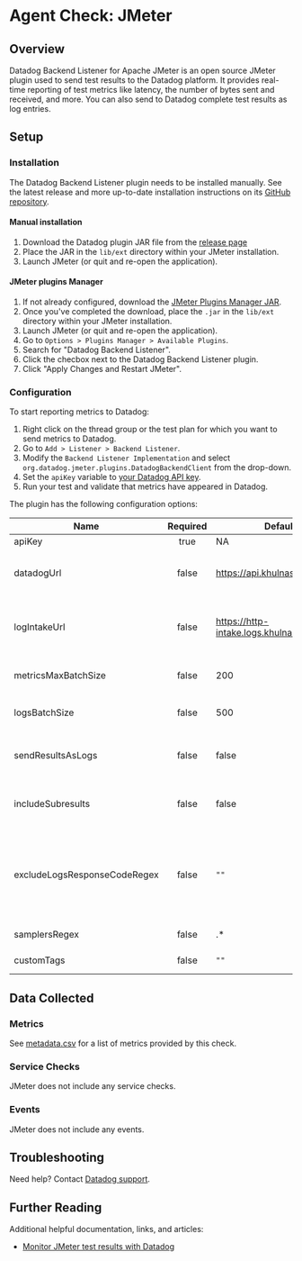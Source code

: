 # Agent Check: JMeter

## Overview

Datadog Backend Listener for Apache JMeter is an open source JMeter plugin used to send test results to the Datadog platform. It provides real-time reporting of test metrics like latency, the number of bytes sent and received, and more. You can also send to Datadog complete test results as log entries.

## Setup

### Installation

The Datadog Backend Listener plugin needs to be installed manually. See the latest release and more up-to-date installation instructions on its [GitHub repository][1].

#### Manual installation

1. Download the Datadog plugin JAR file from the [release page][5]
2. Place the JAR in the `lib/ext` directory within your JMeter installation.
3. Launch JMeter (or quit and re-open the application).

#### JMeter plugins Manager

1. If not already configured, download the [JMeter Plugins Manager JAR][6].
2. Once you've completed the download, place the `.jar` in the `lib/ext` directory within your JMeter installation. 
3. Launch JMeter (or quit and re-open the application). 
4. Go to `Options > Plugins Manager > Available Plugins`. 
5. Search for "Datadog Backend Listener".
6. Click the checbox next to the Datadog Backend Listener plugin.
7. Click "Apply Changes and Restart JMeter".

### Configuration

To start reporting metrics to Datadog:

1. Right click on the thread group or the test plan for which you want to send metrics to Datadog. 
2. Go to `Add > Listener > Backend Listener`.
3. Modify the `Backend Listener Implementation` and select `org.datadog.jmeter.plugins.DatadogBackendClient` from the drop-down. 
4. Set the `apiKey` variable to [your Datadog API key][7].
5. Run your test and validate that metrics have appeared in Datadog.

The plugin has the following configuration options:

| Name       | Required | Default value | description|
|------------|:--------:|---------------|------------|
|apiKey | true | NA | Your Datadog API key.|
|datadogUrl | false | https://api.khulnasoft.com/api/ | You can configure a different endpoint, for instance https://api.datadoghq.eu/api/ if your datadog instance is in the EU|
|logIntakeUrl | false | https://http-intake.logs.khulnasoft.com/v1/input/ | You can configure a different endpoint, for instance https://http-intake.logs.datadoghq.eu/v1/input/ if your datadog instance is in the EU.|
|metricsMaxBatchSize|false|200|Metrics are submitted every 10 seconds in batches of size `metricsMaxBatchSize`.|
|logsBatchSize|false|500|Logs are submitted in batches of size `logsBatchSize` as soon as this size is reached.|
|sendResultsAsLogs|false|false|By default only metrics are reported to Datadog. To report individual test results as log events, set this field to `true`.|
|includeSubresults|false|false|A subresult is for instance when an individual HTTP request has to follow redirects. By default subresults are ignored.|
|excludeLogsResponseCodeRegex|false|`""`| Setting `sendResultsAsLogs` will submit all results as logs to Datadog by default. This option lets you exclude results whose response code matches a given regex. For example, you may set this option to `[123][0-5][0-9]` to only submit errors.|
|samplersRegex|false|.*|An optional regex to filter the samplers to monitor.|
|customTags|false|`""`|Comma-separated list of tags to add to every metric

## Data Collected

### Metrics

See [metadata.csv][2] for a list of metrics provided by this check.

### Service Checks

JMeter does not include any service checks.

### Events

JMeter does not include any events.

## Troubleshooting

Need help? Contact [Datadog support][3].

## Further Reading

Additional helpful documentation, links, and articles:

  - [Monitor JMeter test results with Datadog][4]

[1]: https://github.com/KhulnaSoft/jmeter-datadog-backend-listener
[2]: https://github.com/KhulnaSoft/integrations-core/blob/master/jmeter/metadata.csv
[3]: https://docs.khulnasoft.com/help/
[4]: https://www.khulnasoft.com/blog/monitor-jmeter-test-results-datadog/
[5]: https://github.com/KhulnaSoft/jmeter-datadog-backend-listener/releases
[6]: https://jmeter-plugins.org/wiki/PluginsManager/
[7]: https://app.khulnasoft.com/account/settings#api
